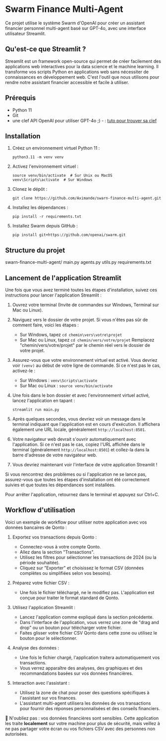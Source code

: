 # Swarm Finance Multi-Agent

Ce projet utilise le système Swarm d'OpenAI pour créer un assistant financier personnel multi-agent basé sur GPT-4o, avec une interface utilisateur Streamlit.

## Qu'est-ce que Streamlit ?

Streamlit est un framework open-source qui permet de créer facilement des applications web interactives pour la data science et le machine learning. Il transforme vos scripts Python en applications web sans nécessiter de connaissances en développement web. C'est l'outil que nous utilisons pour rendre notre assistant financier accessible et facile à utiliser.

## Prérequis

- Python 11
- Git
- une clef API OpenAI pour utiliser GPT-4o ;) - : [tuto pour trouver sa clef](https://docs.google.com/document/d/1rXTdYsDDOY7ukc_95Ee69YKFVbzslrxYIF2Px0LqPLo/edit?usp=sharing) 

## Installation

1. Créez un environnement virtuel Python 11 :
   ```
   python3.11 -m venv venv
   ```

2. Activez l'environnement virtuel :
   ```
   source venv/bin/activate  # Sur Unix ou MacOS
   venv\Scripts\activate  # Sur Windows
   ```

3. Clonez le dépôt :
   ```
   git clone https://github.com/Aximande/swarn-finance-multi-agent.git
   ```

4. Installez les dépendances :
   ```
   pip install -r requirements.txt
   ```

5. Installez Swarm depuis GitHub :
   ```
   pip install git+https://github.com/openai/swarm.git
   ```

## Structure du projet

swarn-finance-multi-agent/
main.py
agents.py
utils.py
requirements.txt



## Lancement de l'application Streamlit

Une fois que vous avez terminé toutes les étapes d'installation, suivez ces instructions pour lancer l'application Streamlit :

1. Ouvrez votre terminal (Invite de commandes sur Windows, Terminal sur Mac ou Linux).

2. Naviguez vers le dossier de votre projet. Si vous n'êtes pas sûr de comment faire, voici les étapes :
   - Sur Windows, tapez `cd chemin\vers\votre\projet`
   - Sur Mac ou Linux, tapez `cd chemin/vers/votre/projet`
   Remplacez "chemin/vers/votre/projet" par le chemin réel vers le dossier de votre projet.

3. Assurez-vous que votre environnement virtuel est activé. Vous devriez voir `(venv)` au début de votre ligne de commande. Si ce n'est pas le cas, activez-le :
   - Sur Windows : `venv\Scripts\activate`
   - Sur Mac ou Linux : `source venv/bin/activate`

4. Une fois dans le bon dossier et avec l'environnement virtuel activé, lancez l'application en tapant :
   ```
   streamlit run main.py
   ```

5. Après quelques secondes, vous devriez voir un message dans le terminal indiquant que l'application est en cours d'exécution. Il affichera également une URL locale, généralement `http://localhost:8501`.

6. Votre navigateur web devrait s'ouvrir automatiquement avec l'application. Si ce n'est pas le cas, copiez l'URL affichée dans le terminal (généralement `http://localhost:8501`) et collez-la dans la barre d'adresse de votre navigateur web.

7. Vous devriez maintenant voir l'interface de votre application Streamlit !

Si vous rencontrez des problèmes ou si l'application ne se lance pas, assurez-vous que toutes les étapes d'installation ont été correctement suivies et que toutes les dépendances sont installées.

Pour arrêter l'application, retournez dans le terminal et appuyez sur Ctrl+C.

## Workflow d'utilisation

Voici un exemple de workflow pour utiliser notre application avec vos données bancaires de Qonto :

1. Exportez vos transactions depuis Qonto :
   - Connectez-vous à votre compte Qonto.
   - Allez dans la section "Transactions".
   - Utilisez les filtres pour sélectionner les transactions de 2024 (ou la période souhaitée).
   - Cliquez sur "Exporter" et choisissez le format CSV (données complètes ou simplifiées selon vos besoins).

2. Préparez votre fichier CSV :
   - Une fois le fichier téléchargé, ne le modifiez pas. L'application est conçue pour traiter le format standard de Qonto.

3. Utilisez l'application Streamlit :
   - Lancez l'application comme expliqué dans la section précédente.
   - Dans l'interface de l'application, vous verrez une zone de "drag and drop" ou un bouton pour télécharger votre fichier.
   - Faites glisser votre fichier CSV Qonto dans cette zone ou utilisez le bouton pour le sélectionner.

4. Analyse des données :
   - Une fois le fichier chargé, l'application traitera automatiquement vos transactions.
   - Vous verrez apparaître des analyses, des graphiques et des recommandations basées sur vos données financières.

5. Interaction avec l'assistant :
   - Utilisez la zone de chat pour poser des questions spécifiques à l'assistant sur vos finances.
   - L'assistant multi-agent utilisera les données de vos transactions pour fournir des réponses personnalisées et des conseils financiers.

🚧 N'oubliez pas : vos données financières sont sensibles. Cette application les traite **localement** sur votre machine pour plus de sécurité, mais veillez à ne pas partager votre écran ou vos fichiers CSV avec des personnes non autorisées.

